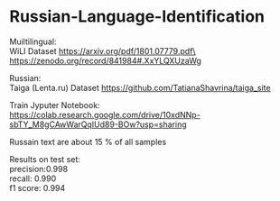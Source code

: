 # Russian-Language-Identification

Muiltilingual:\
WiLI Dataset https://arxiv.org/pdf/1801.07779.pdf\
https://zenodo.org/record/841984#.XxYLQXUzaWg

Russian:\
Taiga (Lenta.ru) Dataset https://github.com/TatianaShavrina/taiga_site


Train Jyputer Notebook:\
https://colab.research.google.com/drive/10xdNNp-sbTY_M8gCAwWarQqIUd89-BOw?usp=sharing

Russain text are about 15 % of all samples

Results on test set:\
precision:0.998\
recall: 0.990\
f1 score: 0.994
